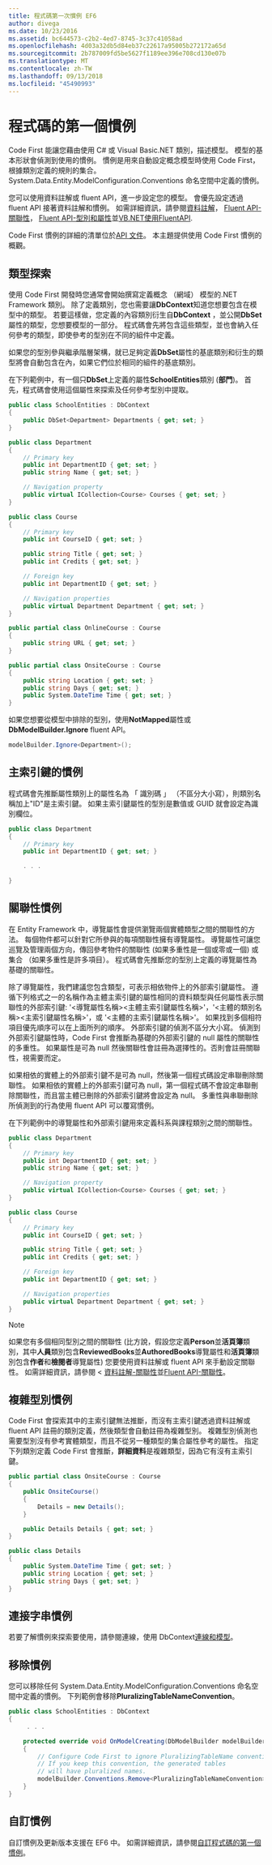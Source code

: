 ```yaml
---
title: 程式碼第一次慣例 EF6
author: divega
ms.date: 10/23/2016
ms.assetid: bc644573-c2b2-4ed7-8745-3c37c41058ad
ms.openlocfilehash: 4d03a32db5d84eb37c22617a95005b272172a65d
ms.sourcegitcommit: 2b787009fd5be5627f1189ee396e708cd130e07b
ms.translationtype: MT
ms.contentlocale: zh-TW
ms.lasthandoff: 09/13/2018
ms.locfileid: "45490993"
---
```

# <a name="code-first-conventions"></a>程式碼的第一個慣例
Code First 能讓您藉由使用 C# 或 Visual Basic.NET 類別，描述模型。 模型的基本形狀會偵測到使用的慣例。 慣例是用來自動設定概念模型時使用 Code First，根據類別定義的規則的集合。 System.Data.Entity.ModelConfiguration.Conventions 命名空間中定義的慣例。  

您可以使用資料註解或 fluent API，進一步設定您的模型。 會優先設定透過 fluent API 接著資料註解和慣例。 如需詳細資訊，請參閱[資料註解](~/ef6/modeling/code-first/data-annotations.md)， [Fluent API-關聯性](~/ef6/modeling/code-first/fluent/relationships.md)， [Fluent API-型別和屬性](~/ef6/modeling/code-first/fluent/types-and-properties.md)並[VB.NET使用FluentAPI](~/ef6/modeling/code-first/fluent/vb.md).  

Code First 慣例的詳細的清單位於[API 文件](https://msdn.microsoft.com/library/system.data.entity.modelconfiguration.conventions.aspx)。 本主題提供使用 Code First 慣例的概觀。  

## <a name="type-discovery"></a>類型探索  

使用 Code First 開發時您通常會開始撰寫定義概念 （網域） 模型的.NET Framework 類別。 除了定義類別，您也需要讓**DbContext**知道您想要包含在模型中的類型。 若要這樣做，您定義的內容類別衍生自**DbContext** ，並公開**DbSet**屬性的類型，您想要模型的一部分。 程式碼會先將包含這些類型，並也會納入任何參考的類型，即使參考的型別在不同的組件中定義。  

如果您的型別參與繼承階層架構，就已足夠定義**DbSet**屬性的基底類別和衍生的類型將會自動包含在內，如果它們位於相同的組件的基底類別。  

在下列範例中，有一個只**DbSet**上定義的屬性**SchoolEntities**類別 (**部門**)。 首先，程式碼會使用這個屬性來探索及任何參考型別中提取。  

``` csharp
public class SchoolEntities : DbContext
{
    public DbSet<Department> Departments { get; set; }
}

public class Department
{
    // Primary key
    public int DepartmentID { get; set; }
    public string Name { get; set; }

    // Navigation property
    public virtual ICollection<Course> Courses { get; set; }
}

public class Course
{
    // Primary key
    public int CourseID { get; set; }

    public string Title { get; set; }
    public int Credits { get; set; }

    // Foreign key
    public int DepartmentID { get; set; }

    // Navigation properties
    public virtual Department Department { get; set; }
}

public partial class OnlineCourse : Course
{
    public string URL { get; set; }
}

public partial class OnsiteCourse : Course
{
    public string Location { get; set; }
    public string Days { get; set; }
    public System.DateTime Time { get; set; }
}
```  

如果您想要從模型中排除的型別，使用**NotMapped**屬性或**DbModelBuilder.Ignore** fluent API。  

```  csharp
modelBuilder.Ignore<Department>();
```  

## <a name="primary-key-convention"></a>主索引鍵的慣例  

程式碼會先推斷屬性類別上的屬性名為 「 識別碼 」 （不區分大小寫），則類別名稱加上"ID"是主索引鍵。 如果主索引鍵屬性的型別是數值或 GUID 就會設定為識別欄位。  

``` csharp
public class Department
{
    // Primary key
    public int DepartmentID { get; set; }

    . . .  

}
```  

## <a name="relationship-convention"></a>關聯性慣例  

在 Entity Framework 中，導覽屬性會提供瀏覽兩個實體類型之間的關聯性的方法。 每個物件都可以針對它所參與的每項關聯性擁有導覽屬性。 導覽屬性可讓您巡覽及管理兩個方向，傳回參考物件的關聯性 (如果多重性是一個或零或一個) 或集合 （如果多重性是許多項目）。 程式碼會先推斷您的型別上定義的導覽屬性為基礎的關聯性。  

除了導覽屬性，我們建議您包含類型，可表示相依物件上的外部索引鍵屬性。 遵循下列格式之一的名稱作為主體主索引鍵的屬性相同的資料類型與任何屬性表示關聯性的外部索引鍵: '\<導覽屬性名稱\>\<主體主索引鍵屬性名稱\>'，'\<主體的類別名稱\>\<主索引鍵屬性名稱\>'，或 '\<主體的主索引鍵屬性名稱\>'。 如果找到多個相符項目優先順序可以在上面所列的順序。 外部索引鍵的偵測不區分大小寫。 偵測到外部索引鍵屬性時，Code First 會推斷為基礎的外部索引鍵的 null 屬性的關聯性的多重性。 如果屬性是可為 null 然後關聯性會註冊為選擇性的。否則會註冊關聯性，視需要而定。  

如果相依的實體上的外部索引鍵不是可為 null，然後第一個程式碼設定串聯刪除關聯性。 如果相依的實體上的外部索引鍵可為 null，第一個程式碼不會設定串聯刪除關聯性，而且當主體已刪除的外部索引鍵將會設定為 null。 多重性與串聯刪除所偵測到的行為使用 fluent API 可以覆寫慣例。  

在下列範例中的導覽屬性和外部索引鍵用來定義科系與課程類別之間的關聯性。  

``` csharp
public class Department
{
    // Primary key
    public int DepartmentID { get; set; }
    public string Name { get; set; }

    // Navigation property
    public virtual ICollection<Course> Courses { get; set; }
}

public class Course
{
    // Primary key
    public int CourseID { get; set; }

    public string Title { get; set; }
    public int Credits { get; set; }

    // Foreign key
    public int DepartmentID { get; set; }

    // Navigation properties
    public virtual Department Department { get; set; }
}
```  

> [!NOTE]
> 如果您有多個相同型別之間的關聯性 (比方說，假設您定義**Person**並**活頁簿**類別，其中**人員**類別包含**ReviewedBooks**並**AuthoredBooks**導覽屬性和**活頁簿**類別包含**作者**和**檢閱者**導覽屬性) 您要使用資料註解或 fluent API 來手動設定關聯性。 如需詳細資訊，請參閱 <<c0> [ 資料註解-關聯性](~/ef6/modeling/code-first/data-annotations.md)並[Fluent API-關聯性](~/ef6/modeling/code-first/fluent/relationships.md)。  

## <a name="complex-types-convention"></a>複雜型別慣例  

Code First 會探索其中的主索引鍵無法推斷，而沒有主索引鍵透過資料註解或 fluent API 註冊的類別定義，然後類型會自動註冊為複雜型別。 複雜型別偵測也需要型別沒有參考實體類型，而且不從另一種類型的集合屬性參考的屬性。 指定下列類別定義 Code First 會推斷，**詳細資料**是複雜類型，因為它有沒有主索引鍵。  

``` csharp
public partial class OnsiteCourse : Course
{
    public OnsiteCourse()
    {
        Details = new Details();
    }

    public Details Details { get; set; }
}

public class Details
{
    public System.DateTime Time { get; set; }
    public string Location { get; set; }
    public string Days { get; set; }
}
```  

## <a name="connection-string-convention"></a>連接字串慣例  

若要了解慣例來探索要使用，請參閱連線，使用 DbContext[連線和模型](~/ef6/fundamentals/configuring/connection-strings.md)。  

## <a name="removing-conventions"></a>移除慣例  

您可以移除任何 System.Data.Entity.ModelConfiguration.Conventions 命名空間中定義的慣例。 下列範例會移除**PluralizingTableNameConvention**。  

``` csharp
public class SchoolEntities : DbContext
{
     . . .

    protected override void OnModelCreating(DbModelBuilder modelBuilder)
    {
        // Configure Code First to ignore PluralizingTableName convention
        // If you keep this convention, the generated tables  
        // will have pluralized names.
        modelBuilder.Conventions.Remove<PluralizingTableNameConvention>();
    }
}
```  

## <a name="custom-conventions"></a>自訂慣例  

自訂慣例及更新版本支援在 EF6 中。 如需詳細資訊，請參閱[自訂程式碼的第一個慣例](~/ef6/modeling/code-first/conventions/custom.md)。
